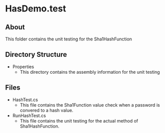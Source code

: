 # HasDemo.test
## About
This folder contains the unit testing for the Sha1HashFunction
## Directory Structure
* Properties
  * This directory contains the assembly information for the unit testing
## Files
* HashTest.cs
  * This file contains the Sha1Function value check when a password is convered to a hash value.
* RunHashTest.cs
  * This file contains the unit testing for the actual method of Sha1HashFunction.
